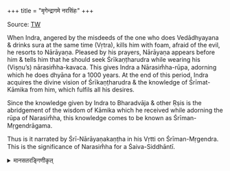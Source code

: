 +++
title = "मृगेन्द्रागमे नरसिंहः"
+++

Source: [TW](https://x.com/i/lists/934873690050740224)

When Indra, angered by the misdeeds of the one who does Vedādhyayana & drinks sura at the same time (Vṛtra), kills him with foam, afraid of the evil, he resorts to Nārāyaṇa. Pleased by his prayers, Nārāyaṇa appears before him & tells him that he should seek Śrīkaṇṭharudra while wearing his (Viṣṇu’s) nārasim̐ha-kavaca. This gives Indra a Nārasim̐ha-rūpa, adorning which he does dhyāna for a 1000 years. At the end of this period, Indra acquires the divine vision of Śrīkaṇṭharudra & the knowledge of Śrīmat-Kāmika from him, which fulfils all his desires.

Since the knowledge given by Indra to Bharadvāja & other Ṛṣis is the abridgement of the wisdom of Kāmika which he received while adorning the rūpa of Narasim̐ha, this knowledge comes to be known as Śrīman-Mṛgendrāgama. 

Thus is it narrated by Śrī-Nārāyaṇakaṇṭha in his Vṛtti on Śrīman-Mṛgendra. This is the significance of Narasim̐ha for a Śaiva-Siddhāntī. 

<details><summary>मानसतरङ्गिणीकृत्</summary>

the mR^igendra frame myth presents a late survival of the ancient mantra: mR^igo na bhImaH kucharo giriShThAH parAvata A jaganthA parasyAH | which applies to both indra and viShNu;
</details>
